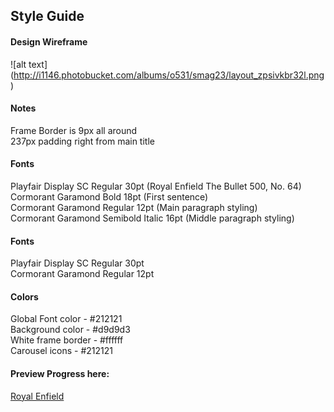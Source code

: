 ## Style Guide

#### Design Wireframe

![alt text] (http://i1146.photobucket.com/albums/o531/smag23/layout_zpsivkbr32l.png)

#### Notes

   Frame Border is 9px all around   
   237px padding right from main title   


#### Fonts
   Playfair Display SC Regular 30pt (Royal Enfield The Bullet 500, No. 64)  
   Cormorant Garamond Bold 18pt (First sentence)  
   Cormorant Garamond Regular 12pt (Main paragraph styling)   
   Cormorant Garamond Semibold Italic 16pt (Middle paragraph styling)


#### Fonts
   Playfair Display SC Regular 30pt   
   Cormorant Garamond Regular 12pt   


#### Colors
   Global Font color - #212121   
   Background color - #d9d9d3   
   White frame border - #ffffff   
   Carousel icons - #212121   
   
#### Preview Progress here:
[Royal Enfield](http://royalenfieid.netlify.com)
